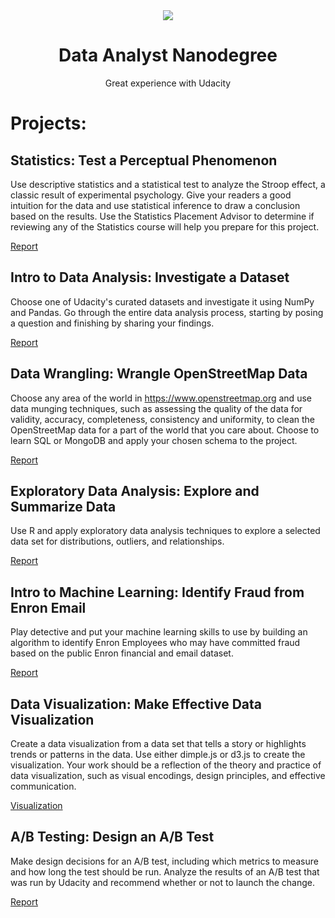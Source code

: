 <div align="center" style="text-align:center"><img src ="https://d125fmws0bore1.cloudfront.net/assets/udacity_share-46db4b8faf075a5af5a1070a7fa0ad3639783609ff45f447e4ea467fe3aa9d32.png" /><h1>Data Analyst Nanodegree</h1>Great experience with Udacity </div>


# Projects:

## Statistics: Test a Perceptual Phenomenon

Use descriptive statistics and a statistical test to analyze the Stroop effect, a classic result of experimental psychology. Give your readers a good intuition for the data and use statistical inference to draw a conclusion based on the results. Use the Statistics Placement Advisor to determine if reviewing any of the Statistics course will help you prepare for this project.

[Report](https://github.com/AhmetHamzaEmra/Data-Analyst-Nanodegree-/blob/master/Test%20a%20Perceptual%20Phenomenon.pdf)


## Intro to Data Analysis: Investigate a Dataset

Choose one of Udacity's curated datasets and investigate it using NumPy and Pandas. Go through the entire data analysis process, starting by posing a question and finishing by sharing your findings.

[Report](https://github.com/AhmetHamzaEmra/Data-Analyst-Nanodegree-/blob/master/Titanic_Analysis.ipynb)


## Data Wrangling: Wrangle OpenStreetMap Data

Choose any area of the world in https://www.openstreetmap.org and use data munging techniques, such as assessing the quality of the data for validity, accuracy, completeness, consistency and uniformity, to clean the OpenStreetMap data for a part of the world that you care about. Choose to learn SQL or MongoDB and apply your chosen schema to the project.

[Report](https://github.com/AhmetHamzaEmra/Data_Wrangling_OpenStreetMap/blob/master/DW.pdf)


## Exploratory Data Analysis: Explore and Summarize Data

Use R and apply exploratory data analysis techniques to explore a selected data set for distributions, outliers, and relationships.

[Report](https://github.com/AhmetHamzaEmra/Explore-and-Summarize-Data-with-R/blob/master/Project/project.html)

## Intro to Machine Learning: Identify Fraud from Enron Email

Play detective and put your machine learning skills to use by building an algorithm to identify Enron Employees who may have committed fraud based on the public Enron financial and email dataset.

[Report](https://github.com/AhmetHamzaEmra/Identify-Fraud-with-Machine-Learning-/blob/master/Project.ipynb)

## Data Visualization: Make Effective Data Visualization

Create a data visualization from a data set that tells a story or highlights trends or patterns in the data. Use either dimple.js or d3.js to create the visualization. Your work should be a reflection of the theory and practice of data visualization, such as visual encodings, design principles, and effective communication.

[Visualization](https://ahmethamzaemra.github.io/Projects/Project/country.html)

## A/B Testing: Design an A/B Test

Make design decisions for an A/B test, including which metrics to measure and how long the test should be run. Analyze the results of an A/B test that was run by Udacity and recommend whether or not to launch the change.

[Report](https://github.com/AhmetHamzaEmra/Data-Analyst-Nanodegree-/blob/master/ab%20test.md)